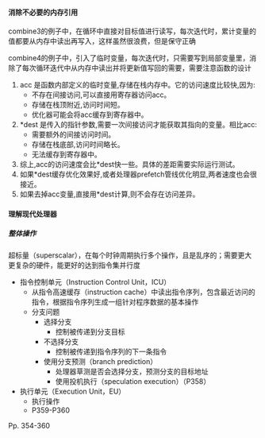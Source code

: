 #### 消除不必要的内存引用

combine3的例子中，在循环中直接对目标值进行读写，每次迭代时，累计变量的值都要从内存中读出再写入，这样虽然很浪费，但是保守正确

combine4的例子中，引入了临时变量，每次迭代时，只需要写到局部变量里，消除了每次循环迭代中从内存中读出并将更新值写回的需要，需要注意函数的设计

1.  acc 是函数内部定义的临时变量,存储在栈内存中。它的访问速度比较快,因为:
    -   不存在间接访问,可以直接用寄存器访问acc。
    -   存储在栈顶附近,访问时间短。
    -   优化器可能会将acc缓存到寄存器中。
2.  *dest 是传入的指针参数,需要一次间接访问才能获取其指向的变量。相比acc:
    -   需要额外的间接访问时间。
    -   存储在栈底部,访问时间略长。
    -   无法缓存到寄存器中。
3.  综上,acc的访问速度会比*dest快一些。具体的差距需要实际运行测试。
4.  如果*dest缓存优化效果好,或者处理器prefetch管线优化明显,两者速度也会很接近。
5.  如果去掉acc变量,直接用*dest计算,则不会存在访问差异。



#### 理解现代处理器

##### 整体操作

超标量（superscalar），在每个时钟周期执行多个操作，且是乱序的；需要更大更复杂的硬件，能更好的达到指令集并行度

-   指令控制单元（Instruction Control Unit，ICU）
    -   从指令高速缓存（instruction cache）中读出指令序列，包含最近访问的指令，根据指令序列生成一组针对程序数据的基本操作
    -   分支问题
        -   选择分支
            -   控制被传递到分支目标
        -   不选择分支
            -   控制被传递到指令序列的下一条指令
        -   使用分支预测（branch prediction）
            -   处理器草测是否会选择分支，预测分支的目标地址
            -   使用投机执行（speculation execution）（P358）
-   执行单元（Execution Unit，EU）
    -   执行操作
    -   P359-P360



Pp. 354-360